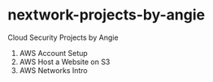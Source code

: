 # nextwork-projects-by-angie
Cloud Security Projects by Angie
1. AWS Account Setup
2. AWS Host a Website on S3
3. AWS Networks Intro
